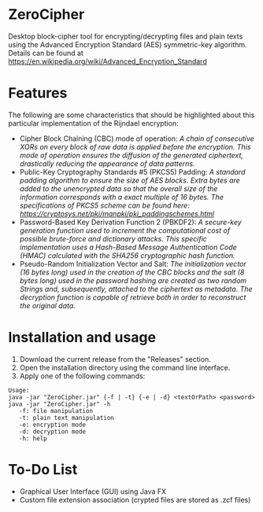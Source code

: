 # ZeroCipher

Desktop block-cipher tool for encrypting/decrypting files and plain texts using the Advanced Encryption Standard (AES) symmetric-key algorithm. Details can be found at https://en.wikipedia.org/wiki/Advanced_Encryption_Standard

# Features

The following are some characteristics that should be highlighted about this particular implementation of the Rijndael encryption:

- Cipher Block Chaining (CBC) mode of operation: *A chain of consecutive XORs on every block of raw data is applied before the encryption. This mode of operation ensures the diffusion of the generated ciphertext, drastically reducing the appearance of data patterns.*
- Public-Key Cryptography Standards #5 (PKCS5) Padding: *A standard padding algorithm to ensure the size of AES blocks. Extra bytes are added to the unencrypted data so that the overall size of the information corresponds with a exact multiple of 16 bytes. The specifications of PKCS5 scheme can be found here: https://cryptosys.net/pki/manpki/pki_paddingschemes.html*
- Password-Based Key Derivation Function 2 (PBKDF2): *A secure-key generation function used to increment the computational cost of possible brute-force and dictionary attacks. This specific implementation uses a Hash-Based Message Authentication Code (HMAC) calculated with the SHA256 cryptographic hash function.*
- Pseudo-Random Initialization Vector and Salt: *The initialization vector (16 bytes long) used in the creation of the CBC blocks and the salt (8 bytes long) used in the password hashing are created as two random Strings and, subsequently, attached to the ciphertext as metadata. The decryption function is capable of retrieve both in order to reconstruct the original data.*

# Installation and usage

1. Download the current release from the "Releases" section.
2. Open the installation directory using the command line interface.
3. Apply one of the following commands:

````
Usage: 
java -jar "ZeroCipher.jar" {-f | -t} {-e | -d} <textOrPath> <password>
java -jar "ZeroCipher.jar" -h
   -f: file manipulation
   -t: plain text manipulation
   -e: encryption mode
   -d: decryption mode
   -h: help
````

# To-Do List

- Graphical User Interface (GUI) using Java FX
- Custom file extension association (crypted files are stored as .zcf files)
